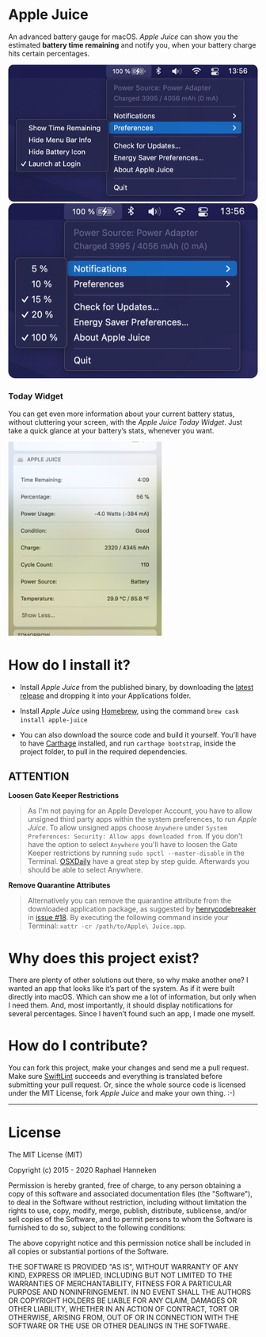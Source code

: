 # Apple Juice #
An advanced battery gauge for macOS. *Apple Juice* can show you the estimated __battery time remaining__ and notify you, when your battery charge hits certain percentages.

![Apple Juice Appmenu](screenshot_appmenu.png)
![Apple Juice Notifications](screenshot_notifications.png)

### Today Widget ###

You can get even more information about your current battery status, without cluttering your screen, with the *Apple Juice Today Widget*. Just take a quick glance at your battery’s stats, whenever you want.

![Apple Juice Today Widget](screenshot_today.png)

# How do I install it? #

* Install *Apple Juice* from the published binary, by downloading the [latest release](https://github.com/raphaelhanneken/apple-juice/releases/latest) and dropping it into your Applications folder.

* Install *Apple Juice* using [Homebrew](https://brew.sh/), using the command `brew cask install apple-juice`

* You can also download the source code and build it yourself. You'll have to have [Carthage](https://github.com/Carthage/Carthage) installed, and run `carthage bootstrap`, inside the project folder, to pull in the required dependencies.

## ATTENTION ##
__Loosen Gate Keeper Restrictions__
> As I'm not paying for an Apple Developer Account, you have to allow unsigned third party apps within the system preferences, to run *Apple Juice*. To allow unsigned apps choose `Anywhere` under `System Preferences: Security: Allow apps downloaded from`. If you don't have the option to select `Anywhere` you'll have to loosen the Gate Keeper restrictions by running `sudo spctl --master-disable` in the Terminal. [OSXDaily](http://osxdaily.com/2016/09/27/allow-apps-from-anywhere-macos-gatekeeper/) have a great step by step guide. Afterwards you should be able to select Anywhere.

__Remove Quarantine Attributes__
> Alternatively you can remove the quarantine attribute from the downloaded application package, as suggested by [henrycodebreaker](https://github.com/henrycodebreaker) in [issue #18](https://github.com/raphaelhanneken/apple-juice/issues/18). By executing the following command inside your Terminal: `xattr -cr /path/to/Apple\ Juice.app`.

# Why does this project exist? #
There are plenty of other solutions out there, so why make another one? I wanted an app that looks like it’s part of the system. As if it were built directly into macOS. Which can show me a lot of information, but only when I need them. And, most importantly, it should display notifications for several percentages. Since I haven’t found such an app, I made one myself.

# How do I contribute? #
You can fork this project, make your changes and send me a pull request. Make sure [SwiftLint](https://github.com/realm/SwiftLint) succeeds and everything is translated before submitting your pull request. Or, since the whole source code is licensed under the MIT License, fork *Apple Juice* and make your own thing. :-)

__________

# License #
The MIT License (MIT)

Copyright (c) 2015 - 2020 Raphael Hanneken

Permission is hereby granted, free of charge, to any person obtaining a copy of this software and associated documentation files (the "Software"), to deal in the Software without restriction, including without limitation the rights to use, copy, modify, merge, publish, distribute, sublicense, and/or sell copies of the Software, and to permit persons to whom the Software is furnished to do so, subject to the following conditions:

The above copyright notice and this permission notice shall be included in all copies or substantial portions of the Software.

THE SOFTWARE IS PROVIDED "AS IS", WITHOUT WARRANTY OF ANY KIND, EXPRESS OR IMPLIED, INCLUDING BUT NOT LIMITED TO THE WARRANTIES OF MERCHANTABILITY, FITNESS FOR A PARTICULAR PURPOSE AND NONINFRINGEMENT. IN NO EVENT SHALL THE AUTHORS OR COPYRIGHT HOLDERS BE LIABLE FOR ANY CLAIM, DAMAGES OR OTHER LIABILITY, WHETHER IN AN ACTION OF CONTRACT, TORT OR OTHERWISE, ARISING FROM, OUT OF OR IN CONNECTION WITH THE SOFTWARE OR THE USE OR OTHER DEALINGS IN THE SOFTWARE.
